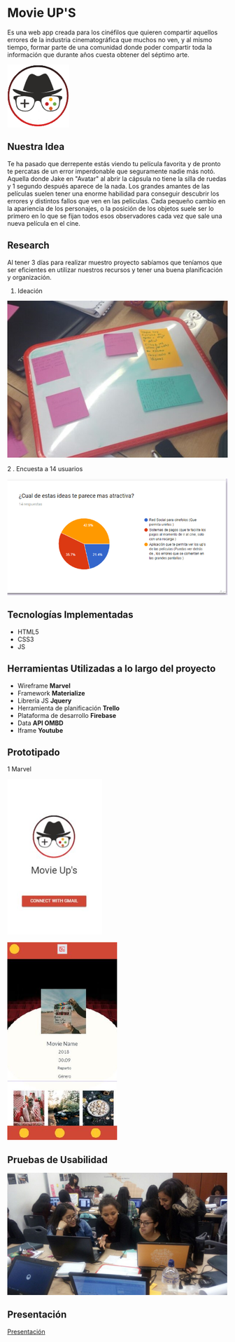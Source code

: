 # Movie UP'S

Es una web app creada para los cinéfilos que quieren compartir aquellos errores de la industria cinematográfica que muchos no ven, y al mismo tiempo, formar parte de una comunidad donde poder compartir toda la información que durante años cuesta obtener del séptimo arte.

![img-readme](assets/img/img-logo/logo-principal.png)

## Nuestra Idea

Te ha pasado que derrepente estás viendo tu película favorita y de pronto te percatas de un error imperdonable que seguramente nadie más notó. Aquella donde Jake en "Avatar" al abrir la cápsula no tiene la silla de ruedas y 1 segundo después aparece de la nada.
Los grandes amantes de las películas suelen tener una enorme habilidad para conseguir descubrir los errores y distintos fallos que ven en las películas. Cada pequeño cambio en la apariencia de los personajes, o la posición de los objetos suele ser lo primero en lo que se fijan todos esos observadores cada vez que sale una nueva película en el cine.

## Research

Al tener 3 días para realizar muestro proyecto sabíamos que teníamos que ser eficientes en utilizar nuestros recursos y tener una buena planificación y organización.

1. Ideación

![img-readme](assets/img/img-readme/ideas.jpg)

2 . Encuesta a 14 usuarios

![img-readme](assets/img/img-readme/encuesta.png)

## Tecnologías Implementadas

* HTML5
* CSS3
* JS

## Herramientas Utilizadas a lo largo del proyecto

* Wireframe
    **Marvel**
* Framework
    **Materialize**
* Librería JS
    **Jquery**
* Herramienta de planificación
    **Trello**
* Plataforma de desarrollo
    **Firebase**
* Data
    **API OMBD**
* Iframe
    **Youtube**

## Prototipado

1 Marvel

![img-readme](assets/img/img-readme/prot1.png)

![img-readme](assets/img/img-readme/prot2.png)

## Pruebas de Usabilidad

![img-readme](assets/img/img-readme/usabilidad.png)

## Presentación 
[Presentación](https://docs.google.com/presentation/d/1XaR5Gcv30Vlw_dLteomJvhOoMmvgzK_l4ywXXdy0SNg/edit#slide=id.g2e0f963120_0_82)

